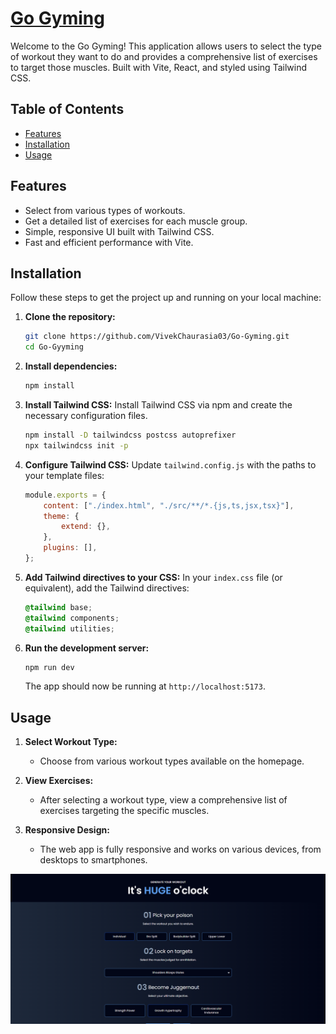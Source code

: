 # [Go Gyming](https://go-gyming.netlify.app/)

Welcome to the Go Gyming! This application allows users to select the type of workout they want to do and provides a comprehensive list of exercises to target those muscles. Built with Vite, React, and styled using Tailwind CSS.

## Table of Contents

-   [Features](#features)
-   [Installation](#installation)
-   [Usage](#usage)

## Features

-   Select from various types of workouts.
-   Get a detailed list of exercises for each muscle group.
-   Simple, responsive UI built with Tailwind CSS.
-   Fast and efficient performance with Vite.

## Installation

Follow these steps to get the project up and running on your local machine:

1. **Clone the repository:**

    ```bash
    git clone https://github.com/VivekChaurasia03/Go-Gyming.git
    cd Go-Gyyming
    ```

2. **Install dependencies:**

    ```bash
    npm install
    ```

3. **Install Tailwind CSS:**
   Install Tailwind CSS via npm and create the necessary configuration files.

    ```bash
    npm install -D tailwindcss postcss autoprefixer
    npx tailwindcss init -p
    ```

4. **Configure Tailwind CSS:**
   Update `tailwind.config.js` with the paths to your template files:

    ```js
    module.exports = {
        content: ["./index.html", "./src/**/*.{js,ts,jsx,tsx}"],
        theme: {
            extend: {},
        },
        plugins: [],
    };
    ```

5. **Add Tailwind directives to your CSS:**
   In your `index.css` file (or equivalent), add the Tailwind directives:

    ```css
    @tailwind base;
    @tailwind components;
    @tailwind utilities;
    ```

6. **Run the development server:**

    ```bash
    npm run dev
    ```

    The app should now be running at `http://localhost:5173`.

## Usage

1. **Select Workout Type:**

    - Choose from various workout types available on the homepage.

2. **View Exercises:**

    - After selecting a workout type, view a comprehensive list of exercises targeting the specific muscles.

3. **Responsive Design:**
    - The web app is fully responsive and works on various devices, from desktops to smartphones.

![Go Gyming Application Screenshot](WEBAPP_SNAPSHOT.png)

